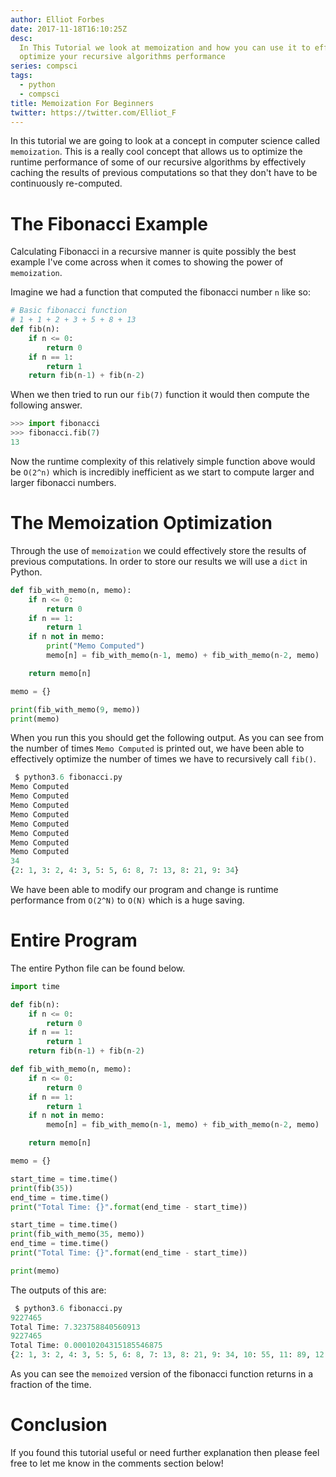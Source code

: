 ```yaml
---
author: Elliot Forbes
date: 2017-11-18T16:10:25Z
desc:
  In This Tutorial we look at memoization and how you can use it to effectively
  optimize your recursive algorithms performance
series: compsci
tags:
  - python
  - compsci
title: Memoization For Beginners
twitter: https://twitter.com/Elliot_F
---
```


In this tutorial we are going to look at a concept in computer science called
`memoization`. This is a really cool concept that allows us to optimize the
runtime performance of some of our recursive algorithms by effectively caching
the results of previous computations so that they don't have to be continuously
re-computed.

# The Fibonacci Example

Calculating Fibonacci in a recursive manner is quite possibly the best example
I've come across when it comes to showing the power of `memoization`.

Imagine we had a function that computed the fibonacci number `n` like so:

```py
# Basic fibonacci function
# 1 + 1 + 2 + 3 + 5 + 8 + 13
def fib(n):
    if n <= 0:
        return 0
    if n == 1:
        return 1
    return fib(n-1) + fib(n-2)
```

When we then tried to run our `fib(7)` function it would then compute the
following answer.

```py
>>> import fibonacci
>>> fibonacci.fib(7)
13
```

Now the runtime complexity of this relatively simple function above would be
`O(2^n)` which is incredibly inefficient as we start to compute larger and
larger fibonacci numbers.

# The Memoization Optimization

Through the use of `memoization` we could effectively store the results of
previous computations. In order to store our results we will use a `dict` in
Python.

```py
def fib_with_memo(n, memo):
    if n <= 0:
        return 0
    if n == 1:
        return 1
    if n not in memo:
        print("Memo Computed")
        memo[n] = fib_with_memo(n-1, memo) + fib_with_memo(n-2, memo)

    return memo[n]

memo = {}

print(fib_with_memo(9, memo))
print(memo)
```

When you run this you should get the following output. As you can see from the
number of times `Memo Computed` is printed out, we have been able to effectively
optimize the number of times we have to recursively call `fib()`.

```py
 $ python3.6 fibonacci.py
Memo Computed
Memo Computed
Memo Computed
Memo Computed
Memo Computed
Memo Computed
Memo Computed
Memo Computed
34
{2: 1, 3: 2, 4: 3, 5: 5, 6: 8, 7: 13, 8: 21, 9: 34}
```

We have been able to modify our program and change is runtime performance from
`O(2^N)` to `O(N)` which is a huge saving.

# Entire Program

The entire Python file can be found below.

```py
import time

def fib(n):
    if n <= 0:
        return 0
    if n == 1:
        return 1
    return fib(n-1) + fib(n-2)

def fib_with_memo(n, memo):
    if n <= 0:
        return 0
    if n == 1:
        return 1
    if n not in memo:
        memo[n] = fib_with_memo(n-1, memo) + fib_with_memo(n-2, memo)

    return memo[n]

memo = {}

start_time = time.time()
print(fib(35))
end_time = time.time()
print("Total Time: {}".format(end_time - start_time))

start_time = time.time()
print(fib_with_memo(35, memo))
end_time = time.time()
print("Total Time: {}".format(end_time - start_time))

print(memo)
```

The outputs of this are:

```py
 $ python3.6 fibonacci.py
9227465
Total Time: 7.323758840560913
9227465
Total Time: 0.00010204315185546875
{2: 1, 3: 2, 4: 3, 5: 5, 6: 8, 7: 13, 8: 21, 9: 34, 10: 55, 11: 89, 12: 144, 13: 233, 14: 377, 15: 610, 16: 987, 17: 1597, 18: 2584, 19: 4181, 20: 6765, 21: 10946, 22: 17711, 23: 28657, 24: 46368, 25: 75025,26: 121393, 27: 196418, 28: 317811, 29: 514229, 30: 832040, 31: 1346269, 32: 2178309, 33: 3524578, 34: 5702887, 35: 9227465}
```

As you can see the `memoized` version of the fibonacci function returns in a
fraction of the time.

# Conclusion

If you found this tutorial useful or need further explanation then please feel
free to let me know in the comments section below!
